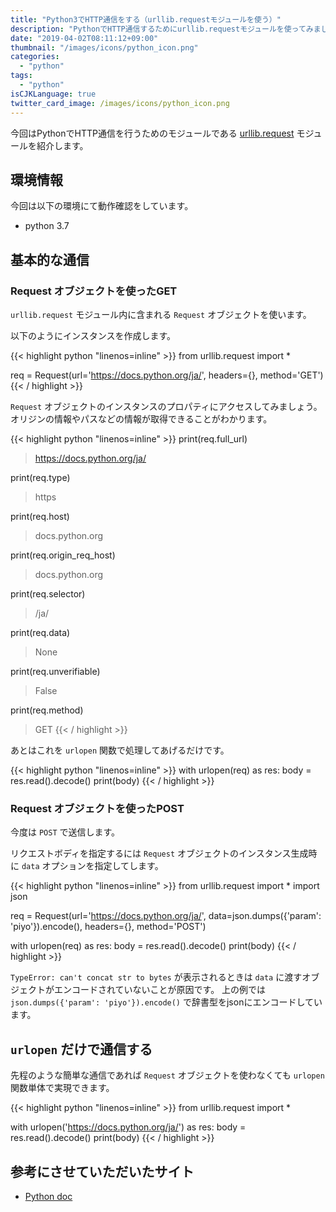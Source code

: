 ```yaml
---
title: "Python3でHTTP通信をする（urllib.requestモジュールを使う）"
description: "PythonでHTTP通信するためにurllib.requestモジュールを使ってみました。"
date: "2019-04-02T08:11:12+09:00"
thumbnail: "/images/icons/python_icon.png"
categories:
  - "python"
tags:
  - "python"
isCJKLanguage: true
twitter_card_image: /images/icons/python_icon.png
---
```


今回はPythonでHTTP通信を行うためのモジュールである [urllib.request](https://docs.python.org/ja/3/library/urllib.request.html) モジュールを紹介します。

## 環境情報

今回は以下の環境にて動作確認をしています。

* python 3.7

## 基本的な通信

### Request オブジェクトを使ったGET

`urllib.request` モジュール内に含まれる `Request` オブジェクトを使います。

以下のようにインスタンスを作成します。

{{< highlight python "linenos=inline" >}}
from urllib.request import *

req = Request(url='https://docs.python.org/ja/', headers={}, method='GET')
{{< / highlight >}}

`Request` オブジェクトのインスタンスのプロパティにアクセスしてみましょう。
オリジンの情報やパスなどの情報が取得できることがわかります。

{{< highlight python "linenos=inline" >}}
print(req.full_url)
> https://docs.python.org/ja/

print(req.type)
> https

print(req.host)
> docs.python.org

print(req.origin_req_host)
> docs.python.org

print(req.selector)
> /ja/

print(req.data)
> None

print(req.unverifiable)
> False

print(req.method)
> GET
{{< / highlight >}}

あとはこれを `urlopen` 関数で処理してあげるだけです。

{{< highlight python "linenos=inline" >}}
with urlopen(req) as res:
    body = res.read().decode()
    print(body)
{{< / highlight >}}

### Request オブジェクトを使ったPOST

今度は `POST` で送信します。

リクエストボディを指定するには `Request` オブジェクトのインスタンス生成時に `data` オプションを指定してします。

{{< highlight python "linenos=inline" >}}
from urllib.request import *
import json

req = Request(url='https://docs.python.org/ja/', data=json.dumps({'param': 'piyo'}).encode(), headers={}, method='POST')

with urlopen(req) as res:
    body = res.read().decode()
    print(body)
{{< / highlight >}}

`TypeError: can't concat str to bytes` が表示されるときは `data` に渡すオブジェクトがエンコードされていないことが原因です。
上の例では `json.dumps({'param': 'piyo'}).encode()` で辞書型をjsonにエンコードしています。

## `urlopen` だけで通信する

先程のような簡単な通信であれば `Request` オブジェクトを使わなくても `urlopen` 関数単体で実現できます。

{{< highlight python "linenos=inline" >}}
from urllib.request import *

with urlopen('https://docs.python.org/ja/') as res:
    body = res.read().decode()
    print(body)
{{< / highlight >}}

## 参考にさせていただいたサイト

* [Python doc](https://docs.python.org/ja/3/library/urllib.request.html#module-urllib.request)
